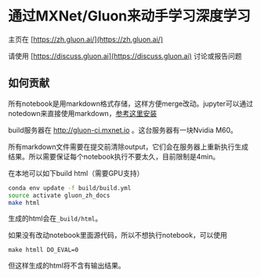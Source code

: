 # 通过MXNet/Gluon来动手学习深度学习

主页在 [https://zh.gluon.ai/](https://zh.gluon.ai/)

请使用 [https://discuss.gluon.ai](https://discuss.gluon.ai) 讨论或报告问题

## 如何贡献

所有notebook是用markdown格式存储，这样方便merge改动。jupyter可以通过notedown来直接使用markdown，[参考这里安装](./chapter00_preface/install.md#使用notedown插件来读写github源文件)

build服务器在 http://gluon-ci.mxnet.io 。这台服务器有一块Nvidia M60。

所有markdown文件需要在提交前清除output，它们会在服务器上重新执行生成结果。所以需要保证每个notebook执行不要太久，目前限制是4min。

在本地可以如下build html（需要GPU支持）

```bash
conda env update -f build/build.yml
source activate gluon_zh_docs
make html
```

生成的html会在`_build/html`。

如果没有改动notebook里面源代码，所以不想执行notebook，可以使用

```
make htmll DO_EVAL=0
```

但这样生成的html将不含有输出结果。
